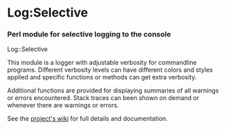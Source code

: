 # Log:Selective

### Perl module for selective logging to the console

Log::Selective 

This module is a logger with adjustable verbosity for commandline programs. 
Different verbosity levels can have different colors and styles applied and 
specific functions or methods can get extra verbosity.

Additional functions are provided for displaying summaries of all warnings or 
errors encountered. Stack traces can been shown on demand or whenever there are 
warnings or errors.

See the [project's wiki](https://github.com/Alex-Kent/Log-Selective/wiki) 
for full details and documentation.
